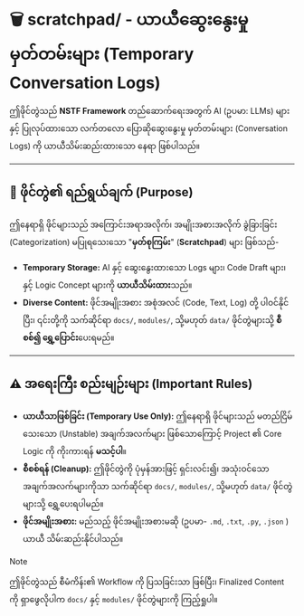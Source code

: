 # 🗑️ scratchpad/ - ယာယီဆွေးနွေးမှု မှတ်တမ်းများ (Temporary Conversation Logs)

ဤဖိုင်တွဲသည် **NSTF Framework** တည်ဆောက်ရေးအတွက် AI (ဥပမာ: LLMs) များနှင့် ပြုလုပ်ထားသော လက်တလော ပြောဆိုဆွေးနွေးမှု မှတ်တမ်းများ (Conversation Logs) ကို ယာယီသိမ်းဆည်းထားသော နေရာ ဖြစ်ပါသည်။

---

## 📝 ဖိုင်တွဲ၏ ရည်ရွယ်ချက် (Purpose)

ဤနေရာရှိ ဖိုင်များသည် အကြောင်းအရာအလိုက်၊ အမျိုးအစားအလိုက် ခွဲခြားခြင်း (Categorization) မပြုရသေးသော "**မှတ်စုကြမ်း**" (**Scratchpad**) များ ဖြစ်သည်-

* **Temporary Storage:** AI နှင့် ဆွေးနွေးထားသော Logs များ၊ Code Draft များ၊ နှင့် Logic Concept များကို **ယာယီသိမ်းထား**သည်။
* **Diverse Content:** ဖိုင်အမျိုးအစား အစုံအလင် (Code, Text, Log) တို့ ပါဝင်နိုင်ပြီး၊ ၎င်းတို့ကို သက်ဆိုင်ရာ `docs/`, `modules/`, သို့မဟုတ် `data/` ဖိုင်တွဲများသို့ **စီစစ်၍ ရွှေ့ပြောင်း**ပေးရမည်။

---

## ⚠️ အရေးကြီး စည်းမျဉ်းများ (Important Rules)

* **ယာယီသာဖြစ်ခြင်း (Temporary Use Only):** ဤနေရာရှိ ဖိုင်များသည် မတည်ငြိမ်သေးသော (Unstable) အချက်အလက်များ ဖြစ်သောကြောင့် Project ၏ Core Logic ကို ကိုးကားရန် **မသင့်ပါ**။
* **စီစစ်ရန် (Cleanup):** ဤဖိုင်တွဲကို ပုံမှန်အားဖြင့် ရှင်းလင်း၍၊ အသုံးဝင်သော အချက်အလက်များကိုသာ သက်ဆိုင်ရာ `docs/`, `modules/`, သို့မဟုတ် `data/` ဖိုင်တွဲများသို့ ရွှေ့ပေးရပါမည်။
* **ဖိုင်အမျိုးအစား:** မည်သည့် ဖိုင်အမျိုးအစားမဆို (ဥပမာ- `.md`, `.txt`, `.py`, `.json` ) ယာယီ သိမ်းဆည်းနိုင်ပါသည်။

> [!NOTE]
> ဤဖိုင်တွဲသည် စီမံကိန်း၏ Workflow ကို ပြသခြင်းသာ ဖြစ်ပြီး၊ Finalized Content ကို ရှာဖွေလိုပါက `docs/` နှင့် `modules/` ဖိုင်တွဲများကို ကြည့်ရှုပါ။
